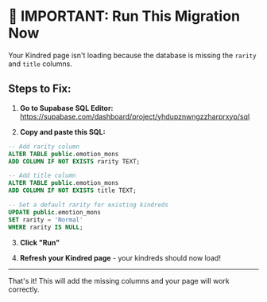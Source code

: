 # 🚨 IMPORTANT: Run This Migration Now

Your Kindred page isn't loading because the database is missing the `rarity` and `title` columns.

## Steps to Fix:

1. **Go to Supabase SQL Editor:**
   https://supabase.com/dashboard/project/yhdupznwngzzharprxyp/sql

2. **Copy and paste this SQL:**

```sql
-- Add rarity column
ALTER TABLE public.emotion_mons
ADD COLUMN IF NOT EXISTS rarity TEXT;

-- Add title column
ALTER TABLE public.emotion_mons
ADD COLUMN IF NOT EXISTS title TEXT;

-- Set a default rarity for existing kindreds
UPDATE public.emotion_mons
SET rarity = 'Normal'
WHERE rarity IS NULL;
```

3. **Click "Run"**

4. **Refresh your Kindred page** - your kindreds should now load!

---

That's it! This will add the missing columns and your page will work correctly.
